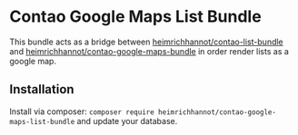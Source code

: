 # Contao Google Maps List Bundle

This bundle acts as a bridge between [heimrichhannot/contao-list-bundle](https://github.com/heimrichhannot/contao-list-bundle) and [heimrichhannot/contao-google-maps-bundle](https://github.com/heimrichhannot/contao-google-maps-bundle) in order render lists as a google map.

## Installation

Install via composer: `composer require heimrichhannot/contao-google-maps-list-bundle` and update your database.